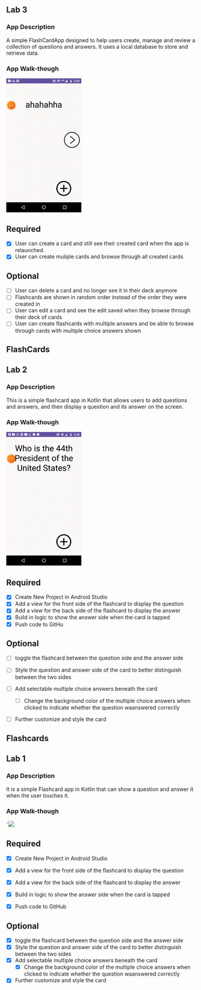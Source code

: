 ## Lab 3

### App Description
A simple FlashCardApp designed to help users create, manage and review a collection of questions and answers. It uses a local database to store and retrieve data.

### App Walk-though

<img src="https://github.com/Vico509/FlashCards/blob/master/lab3_required_flashcard.gif" width=200><br>

## Required
- [x] User can create a card and still see their created card when the app is relaunched.
- [x] User can create muliple cards and browse through all created cards

## Optional
- [ ] User can delete a card and no longer see it in their deck anymore
- [ ] Flashcards are shown in random order instead of the order they were created in
- [ ] User can edit a card and see the edit saved when they browse through their deck of cards
- [ ] User can create flashcards with multiple answers and be able to browse through cards with multiple choice answers shown

## FlashCards

## Lab 2

### App Description
This is a simple flashcard app in Kotlin  that allows users to add questions and answers, and then display a question and its answer on the screen.

### App Walk-though

<img src="https://github.com/Vico509/FlashCards/blob/master/card_lab2_required1.gif" width=200><br>



## Required
- [x] Create New Project in Android Studio
- [x] Add a view for the front side of the flashcard to display the question
- [x] Add a view for the back side of the flashcard to display the answer
- [x] Build in logic to show the answer side when the card is tapped
- [x] Push code to GitHu
## Optional
- [ ] toggle the flashcard between the question side and the answer side
- [ ] Style the question and answer side of the card to better distinguish between the two sides
- [ ] Add selectable multiple choice answers beneath the card
   - [ ] Change the background color of the multiple choice answers when clicked to indicate whether the question waanswered correctly
- [ ] Further customize and style the card




## Flashcards

## Lab 1

### App Description
It is a simple Flashcard app in Kotlin that can show a question and answer it when the user touches it.

### App Walk-though
`<img src="https://i.imgur.com/k5CKb4N.gif" width=200><br>

## Required
- [x] Create New Project in Android Studio
- [x] Add a view for the front side of the flashcard to display the question
- [x] Add a view for the back side of the flashcard to display the answer
- [x] Build in logic to show the answer side when the card is tapped
- [x] Push code to GitHub


## Optional
- [x] toggle the flashcard between the question side and the answer side
- [x] Style the question and answer side of the card to better distinguish between the two sides
- [x] Add selectable multiple choice answers beneath the card
   - [x] Change the background color of the multiple choice answers when clicked to indicate whether the question waanswered correctly
- [x] Further customize and style the card
